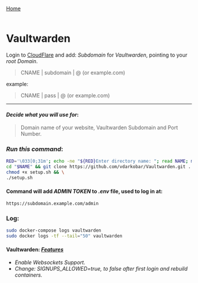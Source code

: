 <p align="left">
  <a href="https://github.com/vdarkobar/home-cloud">Home</a>
  <br><br>
</p> 
  
# Vaultwarden
    
Login to <a href="https://dash.cloudflare.com/">CloudFlare</a> and add: *Subdomain* for *Vaultwarden*, pointing to your *root Domain*.
  
> CNAME | subdomain | @ (or example.com)
  
example:
  
> CNAME | pass | @ (or example.com)
  
---
  
#### *Decide what you will use for*:
  
> Domain name of your website, 
> Vaultwarden Subdomain and Port Number.
  
  
### *Run this command*:
```bash
RED='\033[0;31m'; echo -ne "${RED}Enter directory name: "; read NAME; mkdir -p "$NAME"; \
cd "$NAME" && git clone https://github.com/vdarkobar/Vaultwarden.git . && \
chmod +x setup.sh && \
./setup.sh
```
  
#### Command will add *ADMIN TOKEN* to *.env* file, used to log in at:
```
https://subdomain.example.com/admin
```
  
### Log:
```bash
sudo docker-compose logs vaultwarden
sudo docker logs -tf --tail="50" vaultwarden
```
  
#### Vaultwarden: <i><a href="https://github.com/dani-garcia/vaultwarden/wiki">Features</a></i>
- *Enable Websockets Support.*
- *Change: SIGNUPS_ALLOWED=true, to false after first login and rebuild containers.*
